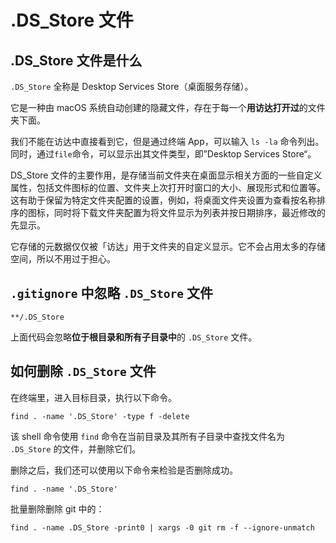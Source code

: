 # .DS_Store 文件

## .DS_Store 文件是什么

`.DS_Store` 全称是 Desktop Services Store（桌面服务存储）。

它是一种由 macOS 系统自动创建的隐藏文件，存在于每一个**用访达打开过**的文件夹下面。

我们不能在访达中直接看到它，但是通过终端 App，可以输入 `ls -la` 命令列出。同时，通过`file`命令，可以显示出其文件类型，即”Desktop Services Store“。

DS_Store 文件的主要作用，是存储当前文件夹在桌面显示相关方面的一些自定义属性，包括文件图标的位置、文件夹上次打开时窗口的大小、展现形式和位置等。这有助于保留为特定文件夹配置的设置，例如，将桌面文件夹设置为查看按名称排序的图标，同时将下载文件夹配置为将文件显示为列表并按日期排序，最近修改的先显示。

它存储的元数据仅仅被「访达」用于文件夹的自定义显示。它不会占用太多的存储空间，所以不用过于担心。

## `.gitignore` 中忽略 `.DS_Store` 文件

```
**/.DS_Store
```

上面代码会忽略**位于根目录和所有子目录中**的 `.DS_Store` 文件。

## 如何删除 `.DS_Store` 文件

在终端里，进入目标目录，执行以下命令。

```shell
find . -name '.DS_Store' -type f -delete
```

该 shell 命令使用 `find` 命令在当前目录及其所有子目录中查找文件名为 `.DS_Store` 的文件，并删除它们。

删除之后，我们还可以使用以下命令来检验是否删除成功。

```shell
find . -name '.DS_Store'
```

批量删除删除 git 中的：

`find . -name .DS_Store -print0 | xargs -0 git rm -f --ignore-unmatch`
